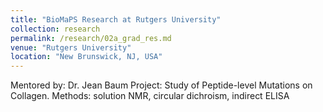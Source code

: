 ```yaml
---
title: "BioMaPS Research at Rutgers University"
collection: research
permalink: /research/02a_grad_res.md
venue: "Rutgers University"
location: "New Brunswick, NJ, USA"
---
```


Mentored by: Dr. Jean Baum
Project: Study of Peptide-level Mutations on Collagen.
Methods: solution NMR, circular dichroism, indirect ELISA
